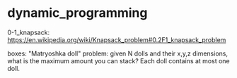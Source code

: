 # dynamic_programming

0-1_knapsack: https://en.wikipedia.org/wiki/Knapsack_problem#0.2F1_knapsack_problem

boxes: "Matryoshka doll" problem: given N dolls and their x,y,z dimensions, what is the maximum amount you can stack? Each doll contains at most one doll.